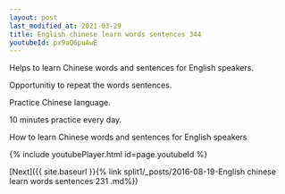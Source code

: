 ```yaml
---
layout: post
last_modified_at: 2021-03-29
title: English chinese learn words sentences 344 
youtubeId: px9aQ6puAwE
---
```

 
 
Helps to learn Chinese words and sentences for English speakers.

Opportunitiy to repeat the words sentences. 

Practice Chinese language. 
 
10 minutes practice every day. 
 
How to learn Chinese words and sentences for English speakers 
 
{% include youtubePlayer.html id=page.youtubeId %}
 
 
[Next]({{ site.baseurl }}{% link  split1/_posts/2016-08-19-English chinese learn words sentences 231 .md%})
 
